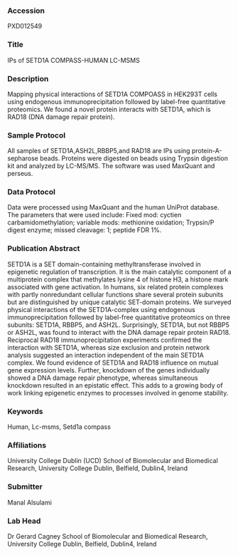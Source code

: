 ### Accession
PXD012549

### Title
IPs of SETD1A COMPASS-HUMAN LC-MSMS

### Description
Mapping physical interactions of SETD1A COMPOASS in HEK293T cells using endogenous immunoprecipitation followed by label-free quantitative proteomics. We found a novel protein interacts with SETD1A, which is RAD18 (DNA damage repair protein).

### Sample Protocol
All samples of SETD1A,ASH2L,RBBP5,and RAD18 are IPs using protein-A-sepharose beads. Proteins were digested on beads using Trypsin digestion kit and analyzed by LC-MS/MS. The software was used MaxQuant and perseus.

### Data Protocol
Data were processed using MaxQuant and the human UniProt database. The parameters that were used include: Fixed mod: cyctien carbamidomethylation; variable mods: methionine oxidation; Trypsin/P digest enzyme; missed cleavage: 1; peptide FDR 1%.

### Publication Abstract
SETD1A is a SET domain-containing methyltransferase involved in epigenetic regulation of transcription. It is the main catalytic component of a multiprotein complex that methylates lysine 4 of histone H3, a histone mark associated with gene activation. In humans, six related protein complexes with partly nonredundant cellular functions share several protein subunits but are distinguished by unique catalytic SET-domain proteins. We surveyed physical interactions of the SETD1A-complex using endogenous immunoprecipitation followed by label-free quantitative proteomics on three subunits: SETD1A, RBBP5, and ASH2L. Surprisingly, SETD1A, but not RBBP5 or ASH2L, was found to interact with the DNA damage repair protein RAD18. Reciprocal RAD18 immunoprecipitation experiments confirmed the interaction with SETD1A, whereas size exclusion and protein network analysis suggested an interaction independent of the main SETD1A complex. We found evidence of SETD1A and RAD18 influence on mutual gene expression levels. Further, knockdown of the genes individually showed a DNA damage repair phenotype, whereas simultaneous knockdown resulted in an epistatic effect. This adds to a growing body of work linking epigenetic enzymes to processes involved in genome stability.

### Keywords
Human, Lc-msms, Setd1a compass

### Affiliations
University College Dublin (UCD)
School of Biomolecular and Biomedical Research, University College Dublin, Belfield, Dublin4, Ireland

### Submitter
Manal Alsulami

### Lab Head
Dr Gerard Cagney
School of Biomolecular and Biomedical Research, University College Dublin, Belfield, Dublin4, Ireland


